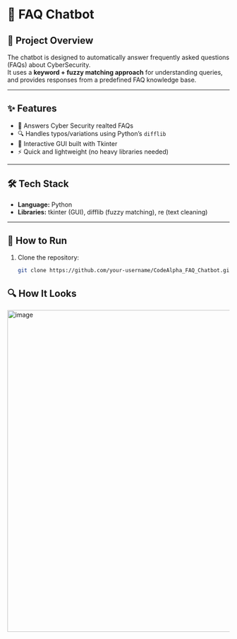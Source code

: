 # 🤖 FAQ Chatbot
## 📌 Project Overview
The chatbot is designed to automatically answer frequently asked questions (FAQs) about CyberSecurity.  
It uses a **keyword + fuzzy matching approach** for understanding queries, and provides responses from a predefined FAQ knowledge base.  

---

## ✨ Features
- 🧠 Answers Cyber Security realted FAQs  
- 🔍 Handles typos/variations using Python’s `difflib`  
- 🎨 Interactive GUI built with Tkinter  
- ⚡ Quick and lightweight (no heavy libraries needed)  

---

## 🛠️ Tech Stack
- **Language:** Python  
- **Libraries:** tkinter (GUI), difflib (fuzzy matching), re (text cleaning)  

---

## 📂 How to Run
1. Clone the repository:
   ```bash
   git clone https://github.com/your-username/CodeAlpha_FAQ_Chatbot.git
## 🔍 How It Looks
<img width="787" height="730" alt="image" src="https://github.com/user-attachments/assets/8a0a4281-498a-4ca7-9986-a2245325c4c0" />
